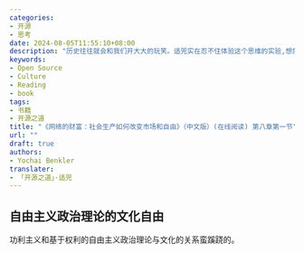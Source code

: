 ```yaml
---
categories:
- 开源
- 思考
date: 2024-08-05T11:55:10+08:00
description: "历史往往就会和我们开大大的玩笑。适兕实在忍不住体验这个思维的实验,想象虚拟的历史，于是尝试花几个月的时间翻译。Enjoy！Happy Reading～"
keywords:
- Open Source
- Culture
- Reading
- book
tags:
- 书籍
- 开源之道
title: "《网络的财富：社会生产如何改变市场和自由》（中文版）(在线阅读) 第八章第一节"
url: ""
draft: true
authors:
- Yochai Benkler
translater:
- 「开源之道」·适兕
---
```


## 自由主义政治理论的文化自由

功利主义和基于权利的自由主义政治理论与文化的关系蛮蹊跷的。